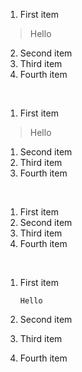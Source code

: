 1. First item
  > Hello
2. Second item
3. Third item
4. Fourth item  

<br>

1. First item
  > Hello
1. Second item
1. Third item
1. Fourth item  

<br>

1. First item
8. Second item
3. Third item
5. Fourth item

<br>

1. First item

   ```Hello```

2. Second item
3. Third item
4. Fourth item
